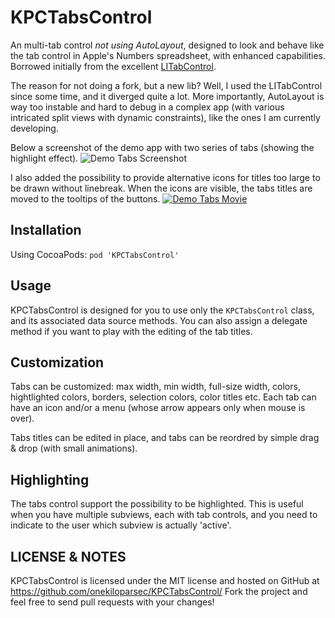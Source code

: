 KPCTabsControl
==============

An multi-tab control *not using AutoLayout*, designed to look and behave like the tab control in Apple's Numbers spreadsheet, with enhanced capabilities. Borrowed initially from the excellent [LITabControl](https://github.com/monyschuk/LITabControl).

The reason for not doing a fork, but a new lib? Well, I used the LITabControl since some time, and it diverged quite a lot. More importantly, AutoLayout is way too instable and hard to debug in a complex app (with various intricated split views with dynamic constraints), like the ones I am currently developing.

Below a screenshot of the demo app with two series of tabs (showing the highlight effect). 
![Demo Tabs Screenshot](http://onekilopars.ec/blog/files/screen-shot-2014-11-05-at-17.36.32.png)

I also added the possibility to provide alternative icons for titles too large to be drawn without linebreak. When the icons are visible, the tabs titles are moved to the tooltips of the buttons.
[![Demo Tabs Movie](http://onekilopars.ec/resources/Screen-Shot-2014-11-08-at-09.45.22.png)](http://onekilopars.ec/blog/files/page0_blog_entry6_2.mov)


Installation
------------

Using CocoaPods: `pod 'KPCTabsControl'`


Usage
-----

KPCTabsControl is designed for you to use only the `KPCTabsControl` class, and its associated data source methods. You can also assign a delegate method if you want to play with the editing of the tab titles.

Customization
-------------

Tabs can be customized: max width, min width, full-size width, colors, hightlighted colors, borders, selection colors, color titles etc. Each tab can have an icon and/or a menu (whose arrow appears only when mouse is over).

Tabs titles can be edited in place, and tabs can be reordred by simple drag & drop (with small animations).


Highlighting
------------

The tabs control support the possibility to be highlighted. This is useful when you have multiple subviews, each with tab controls, and you need to indicate to the user which subview is actually 'active'.


LICENSE & NOTES
---------------

KPCTabsControl is licensed under the MIT license and hosted on GitHub at https://github.com/onekiloparsec/KPCTabsControl/ Fork the project and feel free to send pull requests with your changes!


